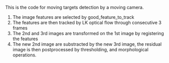 This is the code for moving targets detection by a moving camera.
1. The image features are selected by good_feature_to_track 
2. The features are then tracked by LK optical flow through consecutive 3 frames
3. The 2nd and 3rd images are transformed on the 1st image by registering the features
4. The new 2nd image are substracted by the new 3rd image, the residual image is then postprocessed by thresholding, and morphological operations.
